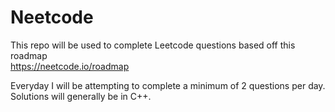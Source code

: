 # Neetcode

This repo will be used to complete Leetcode questions based off this roadmap <br />
https://neetcode.io/roadmap

Everyday I will be attempting to complete a minimum of 2 questions per day.
Solutions will generally be in C++.
